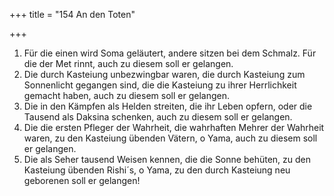 +++
title = "154 An den Toten"

+++


1.	Für die einen wird Soma geläutert, andere sitzen bei dem Schmalz. Für die der Met rinnt, auch zu diesem soll er gelangen.
2.	Die durch Kasteiung unbezwingbar waren, die durch Kasteiung zum Sonnenlicht gegangen sind, die die Kasteiung zu ihrer Herrlichkeit gemacht haben, auch zu diesem soll er gelangen.
3.	Die in den Kämpfen als Helden streiten, die ihr Leben opfern, oder die Tausend als Daksina schenken, auch zu diesem soll er gelangen.
4.	Die die ersten Pfleger der Wahrheit, die wahrhaften Mehrer der Wahrheit waren, zu den Kasteiung übenden Vätern, o Yama, auch zu diesem soll er gelangen.
5.	Die als Seher tausend Weisen kennen, die die Sonne behüten, zu den Kasteiung übenden Rishi´s, o Yama, zu den durch Kasteiung neu geborenen soll er gelangen!


